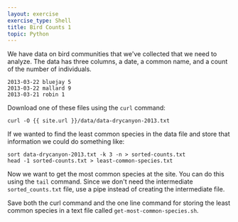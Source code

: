 ```yaml
---
layout: exercise
exercise_type: Shell
title: Bird Counts 1
topic: Python
---
```


We have data on bird communities that we've collected that we need to
analyze. The data has three columns, a date, a common name, and a count of the
number of individuals.

```
2013-03-22 bluejay 5
2013-03-22 mallard 9
2013-03-21 robin 1
```

Download one of these files using the `curl` command:

`curl -O {{ site.url }}/data/data-drycanyon-2013.txt`

If we wanted to find the least common species in the data file and store that
information we could do something like:

```
sort data-drycanyon-2013.txt -k 3 -n > sorted-counts.txt
head -1 sorted-counts.txt > least-common-species.txt
```

Now we want to get the most common species at the site. You can do this using
the `tail` command. Since we don't need the intermediate `sorted_counts.txt`
file, use a pipe instead of creating the intermediate file.

Save both the curl command and the one line command for storing the least common
species in a text file called `get-most-common-species.sh`.
